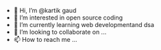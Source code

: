 - 👋 Hi, I’m @kartik gaud
- 👀 I’m interested in open source coding
- 🌱 I’m currently learning web developmentand dsa
- 💞️ I’m looking to collaborate on ...
- 📫 How to reach me ...

<!---
kartik100-svg/kartik100-svg is a ✨ special ✨ repository because its `README.md` (this file) appears on your GitHub profile.
You can click the Preview link to take a look at your changes.
--->
